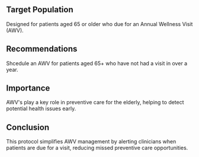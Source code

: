 ## Target Population
Designed for patients aged 65 or older who due for an Annual Wellness Visit (AWV).
## Recommendations
Shcedule an AWV for patients aged 65+ who have not had a visit in over a year.
## Importance
AWV's play a key role in preventive care for the elderly, helping to detect potential health issues early.
## Conclusion
This protocol simplifies AWV management by alerting clinicians when patients are due for a visit, reducing missed preventive care opportunities.
